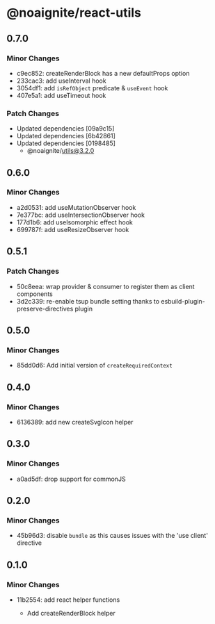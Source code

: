 # @noaignite/react-utils

## 0.7.0

### Minor Changes

- c9ec852: createRenderBlock has a new defaultProps option
- 233cac3: add useInterval hook
- 3054df1: add `isRefObject` predicate & `useEvent` hook
- 407e5a1: add useTimeout hook

### Patch Changes

- Updated dependencies [09a9c15]
- Updated dependencies [6b42861]
- Updated dependencies [0198485]
  - @noaignite/utils@3.2.0

## 0.6.0

### Minor Changes

- a2d0531: add useMutationObserver hook
- 7e377bc: add useIntersectionObserver hook
- 177d1b6: add useIsomorphic effect hook
- 699787f: add useResizeObserver hook

## 0.5.1

### Patch Changes

- 50c8eea: wrap provider & consumer to register them as client components
- 3d2c339: re-enable tsup bundle setting thanks to esbuild-plugin-preserve-directives plugin

## 0.5.0

### Minor Changes

- 85dd0d6: Add initial version of `createRequiredContext`

## 0.4.0

### Minor Changes

- 6136389: add new createSvgIcon helper

## 0.3.0

### Minor Changes

- a0ad5df: drop support for commonJS

## 0.2.0

### Minor Changes

- 45b96d3: disable `bundle` as this causes issues with the 'use client' directive

## 0.1.0

### Minor Changes

- 11b2554: add react helper functions

  - Add createRenderBlock helper
